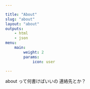 ```yaml
---

title: "About"
slug: "about"
layout: "about"
outputs:
    - html
    - json
menu:
    main:
        weight: 2
        params: 
            icon: user

---
```


about って何書けばいいの
連絡先とか？